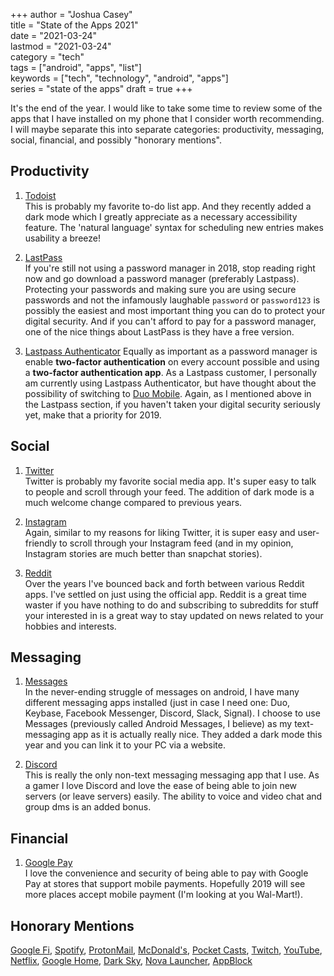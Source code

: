 +++
author = "Joshua Casey"  
title = "State of the Apps 2021"  
date = "2021-03-24"  
lastmod = "2021-03-24"  
category = "tech"  
tags = ["android", "apps", "list"]  
keywords = ["tech", "technology", "android", "apps"]  
series = "state of the apps"
draft = true
+++

It's the end of the year. I would like to take some time to review some of the apps that I have installed on my phone that I consider worth recommending. I will maybe separate this into separate categories: productivity, messaging, social, financial, and possibly "honorary mentions".

## Productivity  

1. [Todoist](https://todoist.com/r/joshua_mvcbsg)  
This is probably my favorite to-do list app. And they recently added a dark mode which I greatly appreciate as a necessary accessibility feature. The 'natural language' syntax for scheduling new entries makes usability a breeze!  

2. [LastPass](https://lastpass.com/f?1566896)  
If you're still not using a password manager in 2018, stop reading right now and go download a password manager (preferably Lastpass). Protecting your passwords and making sure you are using secure passwords and not the infamously laughable `password` or `password123` is possibly the easiest and most important thing you can do to protect your digital security. And if you can't afford to pay for a password manager, one of the nice things about LastPass is they have a free version.  

3. [Lastpass Authenticator](https://play.google.com/store/apps/details?id=com.lastpass.authenticator)
Equally as important as a password manager is enable **two-factor authentication** on every account possible and using a **two-factor authentication app**. As a Lastpass customer, I personally am currently using Lastpass Authenticator, but have thought about the possibility of switching to [Duo Mobile](https://play.google.com/store/apps/details?id=com.duosecurity.duomobile). Again, as I mentioned above in the Lastpass section, if you haven't taken your digital security seriously yet, make that a priority for 2019.  

## Social  

1. [Twitter](https://play.google.com/store/apps/details?id=com.twitter.android)  
Twitter is probably my favorite social media app. It's super easy to talk to people and scroll through your feed. The addition of dark mode is a much welcome change compared to previous years.  

2. [Instagram](https://play.google.com/store/apps/details?id=com.instagram.android)  
Again, similar to my reasons for liking Twitter, it is super easy and user-friendly to scroll through your Instagram feed (and in my opinion, Instagram stories are much better than snapchat stories).  

3. [Reddit](https://play.google.com/store/apps/details?id=com.reddit.frontpage)  
Over the years I've bounced back and forth between various Reddit apps. I've settled on just using the official app. Reddit is a great time waster if you have nothing to do and subscribing to subreddits for stuff your interested in is a great way to stay updated on news related to your hobbies and interests.  

## Messaging  

1. [Messages](https://play.google.com/store/apps/details?id=com.google.android.apps.messaging)  
In the never-ending struggle of messages on android, I have many different messaging apps installed (just in case I need one: Duo, Keybase, Facebook Messenger, Discord, Slack, Signal). I choose to use Messages (previously called Android Messages, I believe) as my text-messaging app as it is actually really nice. They added a dark mode this year and you can link it to your PC via a website.  

2. [Discord](https://play.google.com/store/apps/details?id=com.discord)  
This is really the only non-text messaging messaging app that I use. As a gamer I love Discord and love the ease of being able to join new servers (or leave servers) easily. The ability to voice and video chat and group dms is an added bonus.  

## Financial  
1. [Google Pay](https://play.google.com/store/apps/details?id=com.google.android.apps.walletnfcrel)  
I love the convenience and security of being able to pay with Google Pay at stores that support mobile payments. Hopefully 2019 will see more places accept mobile payment (I'm looking at you Wal-Mart!).  

## Honorary Mentions  

[Google Fi](https://g.co/fi/r/74K431), [Spotify](https://play.google.com/store/apps/details?id=com.spotify.music), [ProtonMail](https://play.google.com/store/apps/details?id=ch.protonmail.android), [McDonald's](https://play.google.com/store/apps/details?id=com.mcdonalds.app), [Pocket Casts](https://play.google.com/store/apps/details?id=au.com.shiftyjelly.pocketcasts), [Twitch](https://play.google.com/store/apps/details?id=tv.twitch.android.app), [YouTube](https://play.google.com/store/apps/details?id=com.google.android.youtube), [Netflix](https://play.google.com/store/apps/details?id=com.netflix.mediaclient), [Google Home](https://play.google.com/store/apps/details?id=com.google.android.apps.chromecast.app), [Dark Sky](https://play.google.com/store/apps/details?id=net.darksky.darksky), [Nova Launcher](https://play.google.com/store/apps/details?id=com.teslacoilsw.launcher.prime), [AppBlock](https://play.google.com/store/apps/details?id=cz.mobilesoft.appblock)

